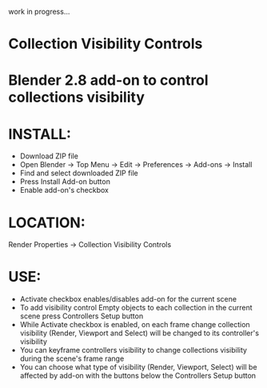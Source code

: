 work in progress...

# Collection Visibility Controls
# Blender 2.8 add-on to control collections visibility

# INSTALL:
* Download ZIP file
* Open Blender -> Top Menu -> Edit -> Preferences -> Add-ons -> Install
* Find and select downloaded ZIP file
* Press Install Add-on button
* Enable add-on's checkbox

# LOCATION:
Render Properties -> Collection Visibility Controls

# USE:
* Activate checkbox enables/disables add-on for the current scene
* To add visibility control Empty objects to each collection in the current scene press Controllers Setup button
* While Activate checkbox is enabled, on each frame change collection visibility (Render, Viewport and Select) will be changed to its controller's visibility 
* You can keyframe controllers visibility to change collections visibility during the scene's frame range
* You can choose what type of visibility (Render, Viewport, Select) will be affected by add-on with the buttons below the Controllers Setup button
